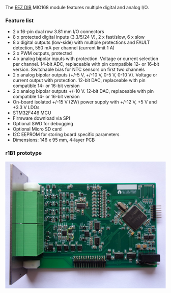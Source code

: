 The [EEZ DIB](https://github.com/eez-open/modular-psu) MIO168 module features multiple digital and analog I/O.

### Feature list

* 2 x 16-pin dual row 3.81 mm I/O connectors
* 8 x protected digital inputs (3.3/5/24 V), 2 x fast/slow, 6 x slow
* 8 x digital outputs (low-side) with multiple protections and FAULT detection, 550 mA per channel (current limit 1 A)
* 2 x PWM outputs, protected
* 4 x analog bipolar inputs with protection. Voltage or current selection per channel. 14-bit ADC, replaceable with pin compatible 12- or 16-bit version. Switchable bias for NTC sensors on first two channels
* 2 x analog bipolar outputs (+/-5 V, +/-10 V, 0-5 V, 0-10 V). Voltage or current output with protection. 12-bit DAC, replaceable with pin compatible 14- or 16-bit version
* 2 x analog bipolar outputs +/-10 V. 12-bit DAC, replaceable with pin compatible 14- or 16-bit version
* On-board isolated +/-15 V (2W) power supply with +/-12 V, +5 V and +3.3 V LDOs
* STM32F446 MCU
* Firmware download via SPI
* Optional SWD for debugging
* Optional Micro SD card
* I2C EEPROM for storing board specific parameters
* Dimensions: 146 x 95 mm, 4-layer PCB

### r1B1 prototype

![prototype](Images/MIO168_prototype_r1B1.JPG)